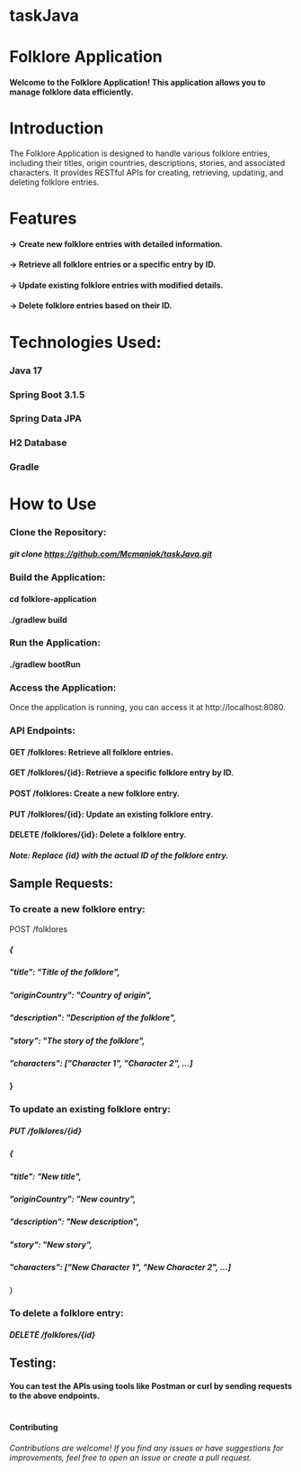 # taskJava
# Folklore Application
#### Welcome to the Folklore Application! This application allows you to manage folklore data efficiently.

# Introduction
The Folklore Application is designed to handle various folklore entries, including their titles, origin countries, descriptions, stories, and associated characters. It provides RESTful APIs for creating, retrieving, updating, and deleting folklore entries.

# Features
#### -> Create new folklore entries with detailed information.
#### -> Retrieve all folklore entries or a specific entry by ID.
#### -> Update existing folklore entries with modified details.
#### -> Delete folklore entries based on their ID.

# Technologies Used:
### Java 17
### Spring Boot 3.1.5
### Spring Data JPA
### H2 Database
### Gradle

# How to Use

### Clone the Repository:
##### git clone https://github.com/Mcmaniak/taskJava.git

### Build the Application:
#### cd folklore-application
#### ./gradlew build

### Run the Application:
#### ./gradlew bootRun
### Access the Application:
Once the application is running, you can access it at http://localhost:8080.

### API Endpoints:
#### GET /folklores: Retrieve all folklore entries.
#### GET /folklores/{id}: Retrieve a specific folklore entry by ID.
#### POST /folklores: Create a new folklore entry.
#### PUT /folklores/{id}: Update an existing folklore entry.
#### DELETE /folklores/{id}: Delete a folklore entry.
##### Note: Replace {id} with the actual ID of the folklore entry.

## Sample Requests:
### To create a new folklore entry:
POST /folklores
##### {
##### "title": "Title of the folklore",
##### "originCountry": "Country of origin",
##### "description": "Description of the folklore",
##### "story": "The story of the folklore",
##### "characters": ["Character 1", "Character 2", ...]
#### }

### To update an existing folklore entry:
##### PUT /folklores/{id}
##### {
##### "title": "New title",
##### "originCountry": "New country",
##### "description": "New description",
##### "story": "New story",
##### "characters": ["New Character 1", "New Character 2", ...]
}

### To delete a folklore entry:
##### DELETE /folklores/{id}
##
## Testing:
#### You can test the APIs using tools like Postman or curl by sending requests to the above endpoints.
#
#### Contributing
###### Contributions are welcome! If you find any issues or have suggestions for improvements, feel free to open an issue or create a pull request.